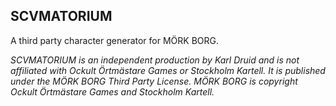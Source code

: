 ## SCVMATORIUM

A third party character generator for MÖRK BORG.

_SCVMATORIUM is an independent production by Karl Druid and is not affiliated with Ockult Örtmästare Games or Stockholm Kartell. It is published under the MÖRK BORG Third Party License._
_MÖRK BORG is copyright Ockult Örtmästare Games and Stockholm Kartell._
